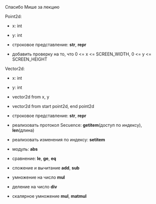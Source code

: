 Спасибо Мише за лекцию

Point2d:
 - x: int
 - y: int

 - строковое представление: __str__, __repr__
 - добавить проверку на то, что 0 <= x <= SCREEN_WIDTH, 0 <= y <= SCREEN_HEIGHT

 Vector2d:
 - x: int
 - y: int
 - vector2d from x, y
 - vector2d from start point2d, end point2d

 - строковое представление: __str__, __repr__
 - реализовать протокол Secuence: __getitem__(доступ по индексу), __len__(длина)
 - реализовать изменения по индексу: __setitem__

 - модуль: __abs__
 - сравнение: __le__, __ge__, __eq__
 - сложение и вычитание __add__, __sub__
 - умножение на число __mul__
 - деление на число __div__
 - скалярное умножение __mul__, __matmul__